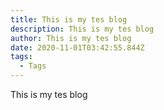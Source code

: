 ```yaml
---
title: This is my tes blog
description: This is my tes blog
author: This is my tes blog
date: 2020-11-01T03:42:55.844Z
tags:
  - Tags
---
```

This is my tes blog